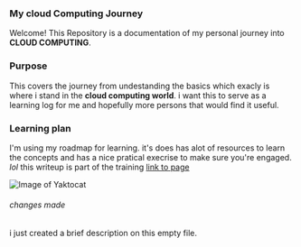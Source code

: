 ### My cloud Computing Journey

Welcome! This Repository is a documentation of my personal journey into **CLOUD COMPUTING**. 


### Purpose 

This covers the journey from undestanding the basics which exacly is where i stand in the **cloud computing world**. i want this to serve as a learning log for me and hopefully more persons that would find it useful. 

### Learning plan 

I'm using my roadmap for learning. it's does has alot of resources to learn the concepts and has a nice pratical execrise to make sure you're engaged. _lol_ this writeup is part of the training [link to page](https://learntocloud.guide)


![Image of Yaktocat](https://octodex.github.com/images/yaktocat.png)








###### changes made

i just created a brief description on this empty file. 
